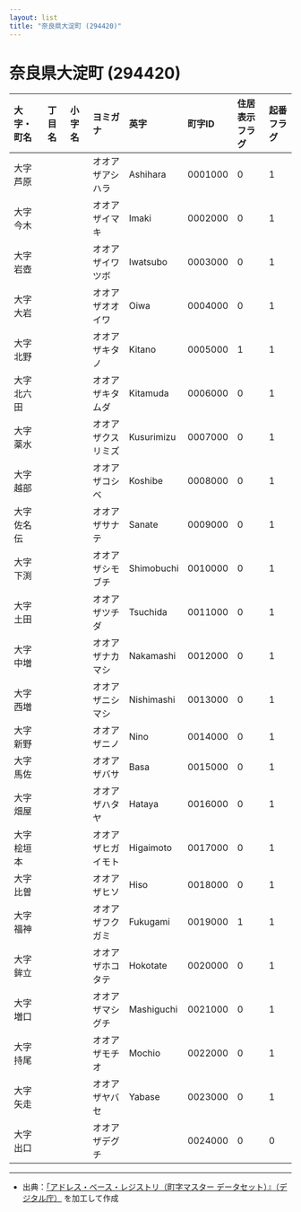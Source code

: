 ```yaml
---
layout: list
title: "奈良県大淀町 (294420)"
---
```


# 奈良県大淀町 (294420)

| 大字・町名 | 丁目名 | 小字名 | ヨミガナ | 英字 | 町字ID | 住居表示フラグ | 起番フラグ |
|:---|:---|:---|:---|:---|:---|:---|:---|
| 大字芦原 |  |  | オオアザアシハラ | Ashihara | 0001000 | 0 | 1 |
| 大字今木 |  |  | オオアザイマキ | Imaki | 0002000 | 0 | 1 |
| 大字岩壺 |  |  | オオアザイワツボ | Iwatsubo | 0003000 | 0 | 1 |
| 大字大岩 |  |  | オオアザオオイワ | Oiwa | 0004000 | 0 | 1 |
| 大字北野 |  |  | オオアザキタノ | Kitano | 0005000 | 1 | 1 |
| 大字北六田 |  |  | オオアザキタムダ | Kitamuda | 0006000 | 0 | 1 |
| 大字薬水 |  |  | オオアザクスリミズ | Kusurimizu | 0007000 | 0 | 1 |
| 大字越部 |  |  | オオアザコシベ | Koshibe | 0008000 | 0 | 1 |
| 大字佐名伝 |  |  | オオアザサナテ | Sanate | 0009000 | 0 | 1 |
| 大字下渕 |  |  | オオアザシモブチ | Shimobuchi | 0010000 | 0 | 1 |
| 大字土田 |  |  | オオアザツチダ | Tsuchida | 0011000 | 0 | 1 |
| 大字中増 |  |  | オオアザナカマシ | Nakamashi | 0012000 | 0 | 1 |
| 大字西増 |  |  | オオアザニシマシ | Nishimashi | 0013000 | 0 | 1 |
| 大字新野 |  |  | オオアザニノ | Nino | 0014000 | 0 | 1 |
| 大字馬佐 |  |  | オオアザバサ | Basa | 0015000 | 0 | 1 |
| 大字畑屋 |  |  | オオアザハタヤ | Hataya | 0016000 | 0 | 1 |
| 大字桧垣本 |  |  | オオアザヒガイモト | Higaimoto | 0017000 | 0 | 1 |
| 大字比曽 |  |  | オオアザヒソ | Hiso | 0018000 | 0 | 1 |
| 大字福神 |  |  | オオアザフクガミ | Fukugami | 0019000 | 1 | 1 |
| 大字鉾立 |  |  | オオアザホコタテ | Hokotate | 0020000 | 0 | 1 |
| 大字増口 |  |  | オオアザマシグチ | Mashiguchi | 0021000 | 0 | 1 |
| 大字持尾 |  |  | オオアザモチオ | Mochio | 0022000 | 0 | 1 |
| 大字矢走 |  |  | オオアザヤバセ | Yabase | 0023000 | 0 | 1 |
| 大字出口 |  |  | オオアザデグチ |  | 0024000 | 0 | 0 |

---

- 出典：[「アドレス・ベース・レジストリ（町字マスター データセット）』（デジタル庁）](https://www.digital.go.jp/policies/base_registry_address/) を加工して作成